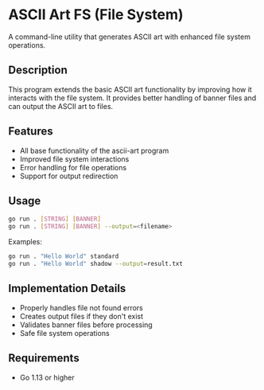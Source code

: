 # ASCII Art FS (File System)

A command-line utility that generates ASCII art with enhanced file system operations.

## Description

This program extends the basic ASCII art functionality by improving how it interacts with the file system. It provides better handling of banner files and can output the ASCII art to files.

## Features

- All base functionality of the ascii-art program
- Improved file system interactions
- Error handling for file operations
- Support for output redirection

## Usage

```bash
go run . [STRING] [BANNER]
go run . [STRING] [BANNER] --output=<filename>
```

Examples:
```bash
go run . "Hello World" standard
go run . "Hello World" shadow --output=result.txt
```

## Implementation Details

- Properly handles file not found errors
- Creates output files if they don't exist
- Validates banner files before processing
- Safe file system operations

## Requirements

- Go 1.13 or higher
